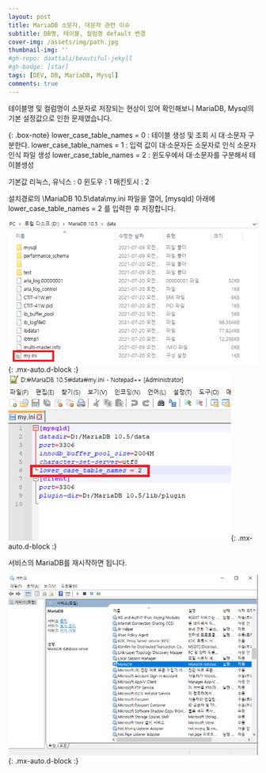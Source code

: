 ```yaml
---
layout: post
title: MariaDB 소문자, 대문자 관련 이슈
subtitle: DB명, 테이블, 컬럼명 default 변경
cover-img: /assets/img/path.jpg
thumbnail-img: ''
#gh-repo: daattali/beautiful-jekyll
#gh-badge: [star]
tags: [DEV, DB, MariaDB, Mysql]
comments: true
---
```



테이블명 및 컬럼명이 소문자로 저장되는 현상이 있어 확인해보니 MariaDB, Mysql의 기본 설정값으로 인한 문제였습니다.


{: .box-note}
lower_case_table_names = 0  :  테이블 생성 및 조회 시 대·소문자 구분한다.
lower_case_table_names = 1  :  입력 값이 대·소문자든 소문자로 인식 소문자 인식 파일 생성
lower_case_table_names = 2  :  윈도우에서 대·소문자를 구분해서 테이블생성  

기본값
리눅스, 유닉스 : 0
윈도우 : 1
매킨토시 : 2


설치경로의 \MariaDB 10.5\data\my.ini 파일을 열어, [mysqld] 아래에 lower_case_table_names = 2 를 입력한 후 저장합니다.

![MariaDB](/assets/img/post/maria_myini.png){: .mx-auto.d-block :}
![MariaDB](/assets/img/post/maria_myini_edit.png){: .mx-auto.d-block :}

서비스의 MariaDB를 재시작하면 됩니다.

![MariaDB](/assets/img/post/maria_service.png){: .mx-auto.d-block :}
